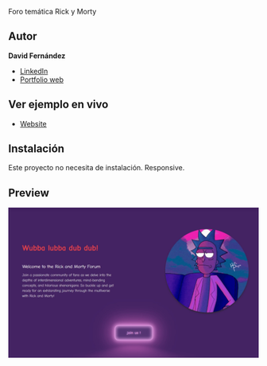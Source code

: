 Foro temática Rick y Morty

## Autor

**David Fernández**

* [LinkedIn](www.linkedin.com/in/david-fernandez-comesaña)
* [Portfolio web](https://personal-virtualfolio.netlify.app/)

## Ver ejemplo en vivo

- [Website](https://puzzlemadriz.com/)

## Instalación

Este proyecto no necesita de instalación. Responsive.

## Preview

![Image text](https://raw.githubusercontent.com/davidFCDev/foro-reactjs/main/public/foro.webp)
